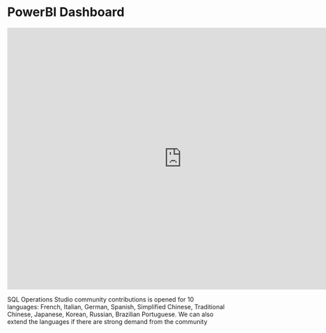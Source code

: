 # PowerBI Dashboard

<iframe src="https://msit.powerbi.com/view?r=eyJrIjoiYjkwOWJhYTEtZGYxMC00NzRjLWI5ODktOWIwYWI2YjA3ZGM1IiwidCI6IjcyZjk4OGJmLTg2ZjEtNDFhZi05MWFiLTJkN2NkMDExZGI0NyIsImMiOjV9" width="800" height="600" frameborder="0" allowfullscreen="allowfullscreen"></iframe>


SQL Operations Studio community contributions is opened for 10 languages: French, Italian, German, Spanish, Simplified Chinese, Traditional Chinese, Japanese, Korean, Russian, Brazilian Portuguese. We can also extend the languages if there are strong demand from the community
